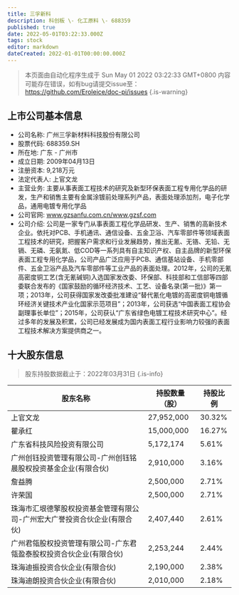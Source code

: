 ```yaml
---
title: 三孚新科
description: 科创板 \- 化工原料 \- 688359
published: true
date: 2022-05-01T03:22:33.000Z
tags: stock
editor: markdown
dateCreated: 2022-01-01T00:00:00.000Z
---
```


> 本页面由自动化程序生成于 Sun May 01 2022 03:22:33 GMT+0800
> 内容可能存在错误，如有bug请提交issue至：https://github.com/Eroleice/doc-pi/issues
{.is-warning}

## 上市公司基本信息
- 公司名称: 广州三孚新材料科技股份有限公司
- 股票代码: 688359.SH
- 所在地: 广东 - 广州市
- 成立日期: 2009年04月13日
- 注册资本: 9,218万元
- 法定代表人: 上官文龙
- 主营业务: 主要从事表面工程技术的研究及新型环保表面工程专用化学品的研发，生产和销售主要有金属涂镀前处理系列产品，表面处理添加剂，电子化学品，通用电镀专用化学品
- 公司官网: www.gzsanfu.com.cn/www.gzsf.com
- 公司介绍: 公司是一家专门从事表面工程化学品研发、生产、销售的高新技术企业。依托对PCB、手机通讯、通信设备、五金卫浴、汽车零部件等领域表面工程技术的研究，把握客户需求和行业发展趋势，推出无氰、无铬、无铅、无镉、无磷、无氨氮、低COD等一系列具有自主知识产权、自主品牌的新型环保表面工程专用化学品，公司产品广泛应用于PCB、通信基站设备、手机零部件、五金卫浴产品及汽车零部件等工业产品的表面处理。2012年，公司的无氰高密度铜工艺(含无氰碱铜)入选国家发改委、环保部、科技部和工信部等四部委联合发布的《国家鼓励的循环经济技术、工艺、设备名录(第一批)》第一项；2013年，公司获得国家发改委批准建设“替代氰化电镀的高密度铜电镀循环经济关键技术产业化国家示范项目”；2013年，公司获选“中国表面工程协会副理事长单位”；2015年，公司获认“广东省绿色电镀工程技术研究中心”。经过多年的发展及积累，公司已经发展成为国内表面工程行业影响力较强的表面工程技术解决方案提供商之一。


## 十大股东信息
> 股东持股数据截止于：2022年03月31日
{.is-info}

| 股东名称 | 持股数量（股） | 持股比例 |
| --- | --- | --- |
| 上官文龙 | 27,952,000 | 30.32% |
| 瞿承红 | 15,000,000 | 16.27% |
| 广东省科技风险投资有限公司 | 5,172,174 | 5.61% |
| 广州创钰投资管理有限公司-广州创钰铭晨股权投资基金企业(有限合伙) | 2,910,000 | 3.16% |
| 詹益腾 | 2,500,000 | 2.71% |
| 许荣国 | 2,500,000 | 2.71% |
| 珠海市汇垠德擎股权投资基金管理有限公司-广州宏大广誉投资合伙企业(有限合伙) | 2,407,440 | 2.61% |
| 广州君瓴股权投资管理有限公司-广东君瓴盈泰股权投资合伙企业(有限合伙) | 2,253,244 | 2.44% |
| 珠海迪振投资合伙企业(有限合伙) | 2,190,000 | 2.38% |
| 珠海迪朗投资合伙企业(有限合伙) | 2,010,000 | 2.18% |




